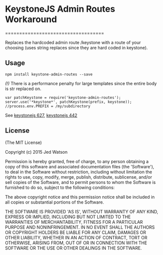 # KeystoneJS Admin Routes Workaround
===================================

Replaces the hardcoded admin route /keystone with a route of your choosing (uses string replaces since they are hard coded in keystone).

## Usage

    npm install keystone-admin-routes --save

*(!)* There is a performance penalty for large templates since the entire body is str replaced on.

    var patchKeystone = require('keystone-admin-routes');
    server.use('*keystone*', patchKeystone(prefix, keystone)); //process.env.PREFIX = /my/subdirectory

See [keystonejs 627](https://github.com/keystonejs/keystone/issues/627), [keystonejs 442](https://github.com/keystonejs/keystone/issues/442)

## License

(The MIT License)

Copyright (c) 2015 Jed Watson

Permission is hereby granted, free of charge, to any person obtaining
a copy of this software and associated documentation files (the
'Software'), to deal in the Software without restriction, including
without limitation the rights to use, copy, modify, merge, publish,
distribute, sublicense, and/or sell copies of the Software, and to
permit persons to whom the Software is furnished to do so, subject to
the following conditions:

The above copyright notice and this permission notice shall be
included in all copies or substantial portions of the Software.

THE SOFTWARE IS PROVIDED 'AS IS', WITHOUT WARRANTY OF ANY KIND,
EXPRESS OR IMPLIED, INCLUDING BUT NOT LIMITED TO THE WARRANTIES OF
MERCHANTABILITY, FITNESS FOR A PARTICULAR PURPOSE AND NONINFRINGEMENT.
IN NO EVENT SHALL THE AUTHORS OR COPYRIGHT HOLDERS BE LIABLE FOR ANY
CLAIM, DAMAGES OR OTHER LIABILITY, WHETHER IN AN ACTION OF CONTRACT,
TORT OR OTHERWISE, ARISING FROM, OUT OF OR IN CONNECTION WITH THE
SOFTWARE OR THE USE OR OTHER DEALINGS IN THE SOFTWARE.